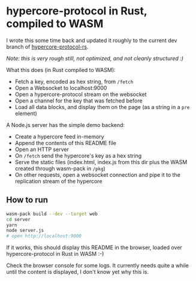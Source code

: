 # hypercore-protocol in Rust, compiled to WASM

I wrote this some time back and updated it roughly to the current dev branch of [hypercore-protocol-rs](https://github.com/datrs/hypercore-protocol-rs).

*Note: this is very rough still, not optimized, and not cleanly structured :)*


What this does (in Rust compiled to WASM):

- Fetch a key, encoded as hex string, from `/fetch`
- Open a Websocket to localhost:9000
- Open a hypercore-protocol stream on the websocket
- Open a channel for the key that was fetched before
- Load all data blocks, and display them on the page (as a string in a `pre` element)

A Node.js server has the simple demo backend:

- Create a hypercore feed in-memory
- Append the contents of this README file
- Open an HTTP server
- On `/fetch` send the hypercore's key as a hex string
- Serve the static files (index.html, index.js from this dir plus the WASM created through wasm-pack in `/pkg`)
- On other requests, open a websocket connection and pipe it to the replication stream of the hypercore

## How to run

```bash
wasm-pack build --dev --target web
cd server
yarn
node server.js
# open http://localhost:9000
```

If it works, this should display this README in the browser, loaded over hypercore-protocol in Rust in WASM :-)

Check the browser console for some logs. It currently needs quite a while until the content is displayed, I don't know yet why this is. 
